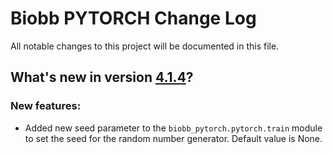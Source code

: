 # Biobb PYTORCH Change Log

All notable changes to this project will be documented in this file.

## What's new in version [4.1.4](https://github.com/bioexcel/biobb_pytorch/releases/tag/v4.1.3)?

### New features:

- Added new seed parameter to the `biobb_pytorch.pytorch.train` module to set the seed for the random number generator. Default value is None.

